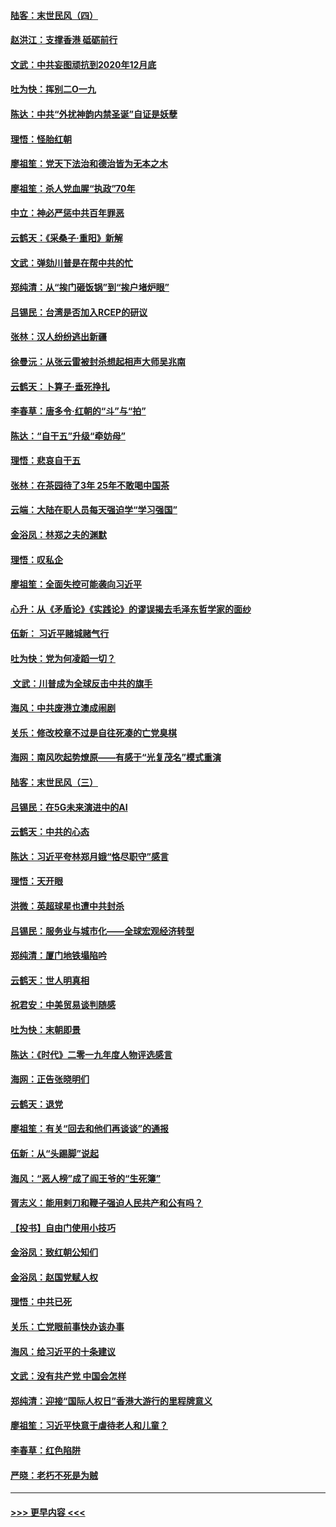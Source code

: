 #### [陆客：末世民风（四）](../pages/nsc993/n11749203.md?t=12281201) 
#### [赵洪江：支撑香港 砥砺前行](../pages/nsc993/n11748482.md?t=12281201) 
#### [文武：中共妄图顽抗到2020年12月底](../pages/nsc993/n11748446.md?t=12281201) 
#### [吐为快：挥别二O一九](../pages/nsc993/n11748411.md?t=12281201) 
#### [陈达：中共“外扰神韵内禁圣诞”自证是妖孽](../pages/nsc993/n11748226.md?t=12281201) 
#### [理悟：怪胎红朝](../pages/nsc993/n11748206.md?t=12281201) 
#### [廖祖笙：党天下法治和德治皆为无本之木](../pages/nsc993/n11748135.md?t=12281201) 
#### [廖祖笙：杀人党血腥“执政”70年](../pages/nsc993/n11745144.md?t=12281201) 
#### [中立：神必严惩中共百年罪恶](../pages/nsc993/n11744970.md?t=12281201) 
#### [云鹤天：《采桑子‧重阳》新解](../pages/nsc993/n11744948.md?t=12281201) 
#### [文武：弹劾川普是在帮中共的忙](../pages/nsc993/n11744758.md?t=12281201) 
#### [郑纯清：从“挨门砸饭锅”到“挨户堵炉眼”](../pages/nsc993/n11744745.md?t=12281201) 
#### [吕锡民：台湾是否加入RCEP的研议](../pages/nsc993/n11744701.md?t=12281201) 
#### [张林：汉人纷纷逃出新疆](../pages/nsc993/n11743530.md?t=12281201) 
#### [徐曼沅：从张云雷被封杀想起相声大师吴兆南](../pages/nsc993/n11741816.md?t=12281201) 
#### [云鹤天：卜算子‧垂死挣扎](../pages/nsc993/n11739956.md?t=12281201) 
#### [李春草：唐多令‧红朝的“斗”与“拍”](../pages/nsc993/n11739830.md?t=12281201) 
#### [陈达：“自干五”升级“牵妨母”](../pages/nsc993/n11739724.md?t=12281201) 
#### [理悟：悲哀自干五](../pages/nsc993/n11739547.md?t=12281201) 
#### [张林：在茶园待了3年 25年不敢喝中国茶](../pages/nsc993/n11739240.md?t=12281201) 
#### [云端：大陆在职人员每天强迫学“学习强国”](../pages/nsc993/n11738735.md?t=12281201) 
#### [金浴凤：林郑之夫的渊默](../pages/nsc993/n11737735.md?t=12281201) 
#### [理悟：叹私企](../pages/nsc993/n11737715.md?t=12281201) 
#### [廖祖笙：全面失控可能袭向习近平](../pages/nsc993/n11737704.md?t=12281201) 
#### [心升：从《矛盾论》《实践论》的谬误揭去毛泽东哲学家的面纱](../pages/nsc993/n11736962.md?t=12281201) 
#### [伍新： 习近平赌城赌气行](../pages/nsc993/n11736929.md?t=12281201) 
#### [吐为快：党为何凌蹈一切？](../pages/nsc993/n11736915.md?t=12281201) 
#### [ 文武：川普成为全球反击中共的旗手](../pages/nsc993/n11736882.md?t=12281201) 
#### [海风：中共废港立澳成闹剧](../pages/nsc993/n11735857.md?t=12281201) 
#### [关乐：修改校章不过是自往死凑的亡党臭棋](../pages/nsc993/n11735097.md?t=12281201) 
#### [海网：南风吹起势燎原——有感于“光复茂名”模式重演](../pages/nsc993/n11732308.md?t=12281201) 
#### [陆客：末世民风（三）](../pages/nsc993/n11732211.md?t=12281201) 
#### [吕锡民：在5G未来演进中的AI](../pages/nsc993/n11730010.md?t=12281201) 
#### [云鹤天：中共的心态](../pages/nsc993/n11729906.md?t=12281201) 
#### [陈达：习近平夸林郑月娥“恪尽职守”感言](../pages/nsc993/n11729881.md?t=12281201) 
#### [理悟：天开眼](../pages/nsc993/n11729699.md?t=12281201) 
#### [洪微：英超球星也遭中共封杀](../pages/nsc993/n11727243.md?t=12281201) 
#### [吕锡民：服务业与城市化——全球宏观经济转型](../pages/nsc993/n11725845.md?t=12281201) 
#### [郑纯清：厦门地铁塌陷吟](../pages/nsc993/n11725813.md?t=12281201) 
#### [云鹤天：世人明真相](../pages/nsc993/n11725621.md?t=12281201) 
#### [祝君安：中美贸易谈判随感](../pages/nsc993/n11725609.md?t=12281201) 
#### [吐为快：末朝即景](../pages/nsc993/n11723365.md?t=12281201) 
#### [陈达：《时代》二零一九年度人物评选感言](../pages/nsc993/n11723337.md?t=12281201) 
#### [海网：正告张晓明们](../pages/nsc993/n11723228.md?t=12281201) 
#### [云鹤天：退党](../pages/nsc993/n11723056.md?t=12281201) 
#### [廖祖笙：有关“回去和他们再谈谈”的通报](../pages/nsc993/n11722442.md?t=12281201) 
#### [伍新：从“头踢脚”说起](../pages/nsc993/n11722429.md?t=12281201) 
#### [海风：“恶人榜”成了阎王爷的“生死簿”](../pages/nsc993/n11722272.md?t=12281201) 
#### [胥志义：能用剌刀和鞭子强迫人民共产和公有吗？](../pages/nsc993/n11720569.md?t=12281201) 
#### [【投书】自由门使用小技巧](../pages/nsc993/n11720180.md?t=12281201) 
#### [金浴凤：致红朝公知们](../pages/nsc993/n11720563.md?t=12281201) 
#### [金浴凤：赵国党赋人权](../pages/nsc993/n11720533.md?t=12281201) 
#### [理悟：中共已死](../pages/nsc993/n11720233.md?t=12281201) 
#### [关乐：亡党眼前事快办该办事](../pages/nsc993/n11719160.md?t=12281201) 
#### [海风：给习近平的十条建议](../pages/nsc993/n11717616.md?t=12281201) 
#### [文武：没有共产党 中国会怎样](../pages/nsc993/n11717584.md?t=12281201) 
#### [郑纯清：迎接“国际人权日”香港大游行的里程牌意义](../pages/nsc993/n11717417.md?t=12281201) 
#### [廖祖笙：习近平快意于虐待老人和儿童？](../pages/nsc993/n11715313.md?t=12281201) 
#### [李春草：红色陷阱](../pages/nsc993/n11715029.md?t=12281201) 
#### [严晓：老朽不死是为贼](../pages/nsc993/n11712910.md?t=12281201) 

----
#### [ >>> 更早内容 <<< ](../indexes/nsc993-earlier.md)
